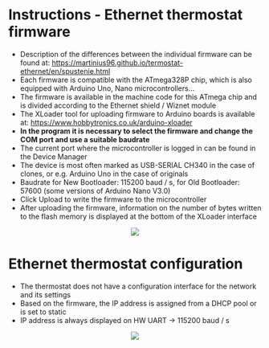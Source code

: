 # Instructions - Ethernet thermostat firmware
* Description of the differences between the individual firmware can be found at: https://martinius96.github.io/termostat-ethernet/en/spustenie.html
* Each firmware is compatible with the ATmega328P chip, which is also equipped with Arduino Uno, Nano microcontrollers...
* The firmware is available in the machine code for this ATmega chip and is divided according to the Ethernet shield / Wiznet module
* The XLoader tool for uploading firmware to Arduino boards is available at: https://www.hobbytronics.co.uk/arduino-xloader
* **In the program it is necessary to select the firmware and change the COM port and use a suitable baudrate**
* The current port where the microcontroller is logged in can be found in the Device Manager
* The device is most often marked as USB-SERIAL CH340 in the case of clones, or e.g. Arduino Uno in the case of originals
* Baudrate for New Bootloader: 115200 baud / s, for Old Bootloader: 57600 (some versions of Arduino Nano V3.0)
* Click Upload to write the firmware to the microcontroller
* After uploading the firmware, information on the number of bytes written to the flash memory is displayed at the bottom of the XLoader interface

<p align="center">
  <img src="https://i.imgur.com/N1CHBoL.png" />
</p>

# Ethernet thermostat configuration
* The thermostat does not have a configuration interface for the network and its settings
* Based on the firmware, the IP address is assigned from a DHCP pool or is set to static
* IP address is always displayed on HW UART -> 115200 baud / s
<p align="center">
  <img src="https://i.imgur.com/yufSKiq.png" />
</p>
